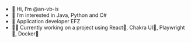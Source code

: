 - 👋  Hi, I’m @an-vb-is
- 👀  I’m interested in Java, Python and C#
- 🌱  Application developer EFZ
- 👩‍💻  Currently working on a project using React🚀, Chakra UI🎨, Playwright🧪, Docker🐋

<!---
an-vb-is/an-vb-is is a ✨ special ✨ repository because its `README.md` (this file) appears on your GitHub profile.
You can click the Preview link to take a look at your changes.
--->
